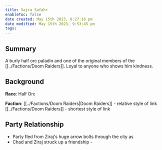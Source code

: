 ```yaml
---
title: Vajra Safahr
enableToc: false
date created: May 15th 2023, 8:27:16 pm
date modified: May 15th 2023, 9:53:45 pm
tags: 
---
```

## Summary
A burly half orc paladin and one of the original members of the [[../Factions/Doom Raiders]]. Loyal to anyone who shows him kindness.

## Background
**Race**: Half Orc

**Faction**: [[../Factions/Doom Raiders|Doom Raiders]] - relative style of link
[[../Factions/Doom Raiders]] - shortest style of link

## Party Relationship
- Party fled from Ziraj's huge arrow bolts through the city as
- Chad and Ziraj struck up a friendship -
